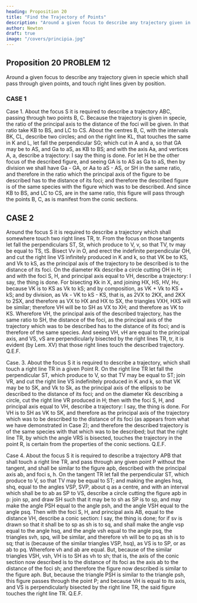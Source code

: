 ```yaml
---
heading: Proposition 20
title: "Find the Trajectory of Points"
description: "Around a given focus to describe any trajectory given in specie which shall pass through given points, and touch right lines given by position"
author: Newton
draft: true
image: "/covers/principia.jpg"
---
```



## Proposition 20 PROBLEM 12

Around a given focus to describe any trajectory given in specie which shall pass through given points, and touch right lines given by position.


### CASE 1


Case 1. About the focus S it is required to describe a trajectory ABC, passing through two points B, C. Because the trajectory is given in specie, the ratio of the principal axis to the distance of the foci will be given. In that ratio take KB to BS, and LC to CS. About the centres B, C, with the intervals BK, CL, describe two circles; and on the right line KL, that touches the same in K and L, let fall the perpendicular SG; which cut in A and a, so that GA may be to AS, and Ga to aS, as KB to BS; and with the axis Aa, and vertices A, a, describe a trajectory: I say the thing is done. For let H be the other focus of the described figure, and seeing GA is to AS as Ga to aS, then by division we shall have Ga - GA, or Aa to aS - AS, or SH in the same ratio, and therefore in the ratio which the principal axis of the figure to be described has to the distance of its foci; and therefore the described figure is of the same species with the figure which was to be described. And since KB to BS, and LC to CS, are in the same ratio, this figure will pass through the points B, C, as is manifest from the conic sections.



## CASE 2


Around the focus S it is required to describe a trajectory which shall somewhere touch two right lines TR, tr. From the focus on those tangents let fall the perpendiculars ST, St, which produce to V, v, so that TV, tv may be equal to TS, tS. Bisect Vv in O, and erect the indefinite perpendicular OH, and cut the right line VS infinitely produced in K and k, so that VK be to KS, and Vk to kS, as the principal axis of the trajectory to be described is to the distance of its foci. On the diameter Kk describe a circle cutting OH in H; and with the foci S, H, and principal axis equal to VH, describe a trajectory: I say, the thing is done. For bisecting Kk in X, and joining HX, HS, HV, Hv, because VK is to KS as Vk to kS; and by composition, as VK + Vk to KS + kS; and by division, as Vk - VK to kS - KS, that is, as 2VX to 2KX, and 2KX to 2SX, and therefore as VX to HX and HX to SX, the triangles VXH, HXS will be similar; therefore VH will be to SH as VX to XH; and therefore as VK to KS. Wherefore VH, the principal axis of the described trajectory, has the same ratio to SH, the distance of the foci, as the principal axis of the trajectory which was to be described has to the distance of its foci; and is therefore of the same species. And seeing VH, vH are equal to the principal axis, and VS, vS are perpendicularly bisected by the right lines TR, tr, it is evident (by Lem. XV) that those right lines touch the described trajectory.   Q.E.F.


Case. 3. About the focus S it is required to describe a trajectory, which shall touch a right line TR in a given Point R. On the right line TR let fall the perpendicular ST, which produce to V, so that TV may be equal to ST; join VR, and cut the right line VS indefinitely produced in K and k, so that VK may be to SK, and Vk to Sk, as the principal axis of the ellipsis to be described to the distance of its foci; and on the diameter Kk describing a circle, cut the right line VR produced in H; then with the foci S, H, and principal axis equal to VH, describe a trajectory: I say, the thing is done. For VH is to SH as VK to SK, and therefore as the principal axis of the trajectory which was to be described to the distance of its foci (as appears from what we have demonstrated in Case 2); and therefore the described trajectory is of the same species with that which was to be described; but that the right line TR, by which the angle VRS is bisected, touches the trajectory in the point R, is certain from the properties of the conic sections.   Q.E.F.


Case 4. About the focus S it is required to describe a trajectory APB that shall touch a right line TR, and pass through any given point P without the tangent, and shall be similar to the figure apb, described with the principal axis ab, and foci s, h. On the tangent TR let fall the perpendicular ST, which produce to V, so that TV may be equal to ST; and making the angles hsq, shq, equal to the angles VSP, SVP, about q as a centre, and with an interval which shall be to ab as SP to VS, describe a circle cutting the figure apb in p: join sp, and draw SH such that it may be to sh as SP is to sp, and may make the angle PSH equal to the angle psh, and the angle VSH equal to the angle psq. Then with the foci S, H, and principal axis AB, equal to the distance VH, describe a conic section: I say, the thing is done; for if sv is drawn so that it shall be to sp as sh is to sq, and shall make the angle vsp equal to the angle hsq, and the angle vsh equal to the angle psq, the triangles svh, spq, will be similar, and therefore vh will be to pq as sh is to sq; that is (because of the similar triangles VSP, hsq), as VS is to SP, or as ab to pq. Wherefore vh and ab are equal. But, because of the similar triangles VSH, vsh, VH is to SH as vh to sh; that is, the axis of the conic section now described is to the distance of its foci as the axis ab to the distance of the foci sh; and therefore the figure now described is similar to the figure aph. But, because the triangle PSH is similar to the triangle psh, this figure passes through the point P; and because VH is equal to its axis, and VS is perpendicularly bisected by the right line TR, the said figure touches the right line TR.   Q.E.F.